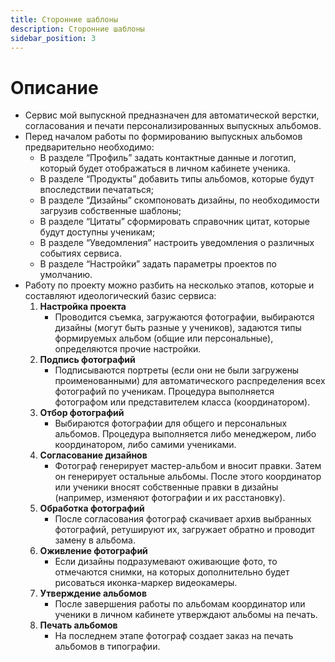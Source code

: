 ```yaml
---
title: Сторонние шаблоны
description: Сторонние шаблоны
sidebar_position: 3
---
```


# Описание
* Сервис мой выпускной предназначен для автоматической верстки, согласования и печати персонализированных выпускных альбомов.
* Перед началом работы по формированию выпускных альбомов предварительно необходимо:
    + В разделе “Профиль” задать контактные данные и логотип, который будет отображаться в личном кабинете ученика.
    + В разделе “Продукты” добавить типы альбомов, которые будут впоследствии печататься;
    + В разделе “Дизайны” скомпоновать дизайны, по необходимости загрузив собственные шаблоны;
    + В разделе “Цитаты” сформировать справочник цитат, которые будут доступны ученикам;
    + В разделе “Уведомления” настроить уведомления о различных событиях сервиса.
    + В разделе “Настройки” задать параметры проектов по умолчанию.
* Работу по проекту можно разбить на несколько этапов, которые и составляют идеологический базис сервиса:
    1. __Настройка проекта__
        * Проводится съемка, загружаются фотографии, выбираются дизайны (могут быть разные у учеников), задаются типы формируемых альбом (общие или персональные), определяются прочие настройки.
    2. __Подпись фотографий__
        * Подписываются портреты (если они не были загружены проименованными) для автоматического распределения всех фотографий по ученикам. Процедура выполняется фотографом или представителем класса (координатором).
    3. __Отбор фотографий__
        * Выбираются фотографии для общего и персональных альбомов. Процедура выполняется либо менеджером, либо координатором, либо самими учениками.
    4. __Согласование дизайнов__
        * Фотограф генерирует мастер-альбом и вносит правки. Затем он генерирует остальные альбомы. После этого координатор или ученики вносят собственные правки в дизайны (например, изменяют фотографии и их расстановку).
    5. __Обработка фотографий__
        * После согласования фотограф скачивает архив выбранных фотографий, ретушируют их, загружает обратно и проводит замену в альбома.
    6. __Оживление фотографий__
        * Если дизайны подразумевают оживающие фото, то отмечаются снимки, на которых дополнительно будет рисоваться иконка-маркер видеокамеры.
    7. __Утверждение альбомов__
        * После завершения работы по альбомам координатор или ученики в личном кабинете утверждают альбомы на печать.
    8. __Печать альбомов__
        * На последнем этапе фотограф создает заказ на печать альбомов в типографии.